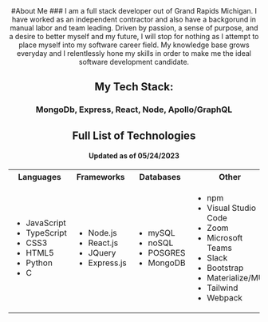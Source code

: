 <div align="center">
#About Me
  ### I am a full stack developer out of Grand Rapids Michigan. I have worked as an independent contractor and also have a backgorund in manual labor and team leading. Driven by passion, a sense of purpose, and a desire to better myself and my future, I will stop for nothing as I attempt to place myself into my software career field. My knowledge base grows everyday and I relentlessly hone my skills in order to make me the ideal software development candidate. 


## My Tech Stack:
  ### MongoDb, Express, React, Node, Apollo/GraphQL
  
## Full List of Technologies
  #### Updated as of 05/24/2023

<table>
<tr>
<th> Languages </th>
<th> Frameworks </th>
  <th> Databases </th>
<th> Other </th>
  <th> Other </th>
</tr>
<tr>
<td>
  
- JavaScript
- TypeScript
- CSS3
- HTML5
- Python
- C
  
</td>
<td>
  
- Node.js
- React.js
- JQuery
- Express.js
  
</td>
<td>
  
- mySQL
- noSQL
- POSGRES
- MongoDB
  
</td>
<td>
  
- npm
- Visual Studio Code
- Zoom
- Microsoft Teams
- Slack
- Bootstrap
- Materialize/MUI
- Tailwind
- Webpack
  
</td>
<td>
  
- GraphQL/Apollo
- Mongoose
- Sequelize
- Handlebars
- Insomnia
- Git
- JWT
  
</td>
</tr>
</table>
